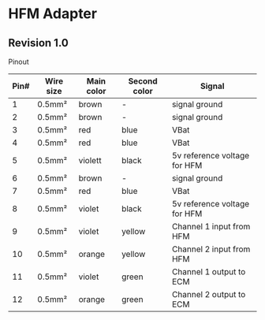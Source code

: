 # HFM Adapter

## Revision 1.0

Pinout

|Pin#|Wire size|Main color|Second color|Signal|
|----|---------|----------|------------|------|
|1|0.5mm²|brown|-|signal ground|
|2|0.5mm²|brown|-|signal ground|
|3|0.5mm²|red|blue|VBat|
|4|0.5mm²|red|blue|VBat|
|5|0.5mm²|violett|black|5v reference voltage for HFM|
|6|0.5mm²|brown|-|signal ground|
|7|0.5mm²|red|blue|VBat|
|8|0.5mm²|violet|black|5v reference voltage for HFM|
|9|0.5mm²|violet|yellow|Channel 1 input from HFM|
|10|0.5mm²|orange|yellow|Channel 2 input from HFM|
|11|0.5mm²|violet|green|Channel 1 output to ECM|
|12|0.5mm²|orange|green|Channel 2 output to ECM|